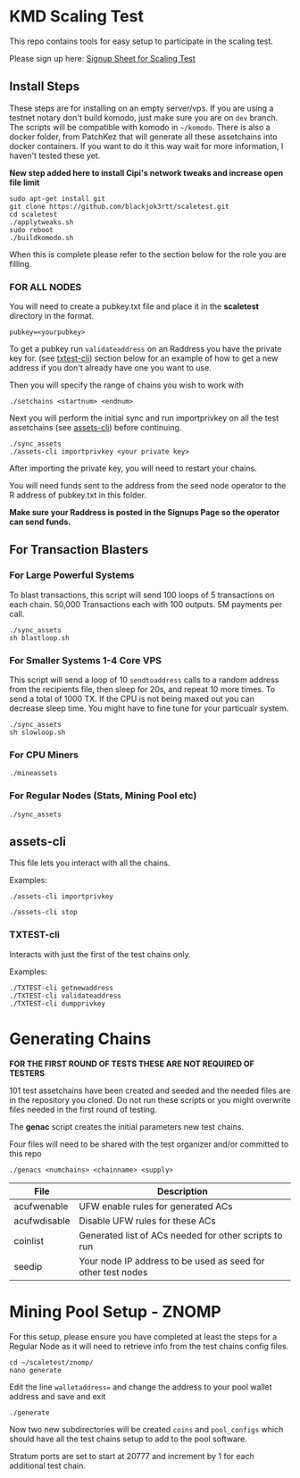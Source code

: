 # KMD Scaling Test 

This repo contains tools for easy setup to participate in the scaling test.

Please sign up here: [Signup Sheet for Scaling Test](http://pad.supernet.org/Stress_Test_Signups)

## Install Steps
These steps are for installing on an empty server/vps. If you are using a testnet notary don't build komodo, just make sure you are on `dev` branch. The scripts will be compatible with komodo in `~/komodo`. There is also a docker folder, from PatchKez that will generate all these assetchains into docker containers. If you want to do it this way wait for more information, I haven't tested these yet. 

**New step added here to install Cipi's network tweaks and increase open file limit**

```shell
sudo apt-get install git
git clone https://github.com/blackjok3rtt/scaletest.git
cd scaletest
./applytweaks.sh
sudo reboot
./buildkomodo.sh
```

When this is complete please refer to the section below for the role you are filling.

### FOR ALL NODES

You will need to create a pubkey.txt file and place it in the **scaletest** directory in the format.

```shell
pubkey=<yourpubkey>
```

To get a pubkey run `validateaddress` on an Raddress you have the private key for. (see [txtest-cli](#txtest-cli)) section below for an example of how to get a new address if you don't already have one you want to use.

Then you will specify the range of chains you wish to work with

```shell
./setchains <startnum> <endnum>
```

Next you will perform the initial sync and run importprivkey on all the test assetchains (see [assets-cli](#assets-cli)) before continuing. 

```shell
./sync_assets
./assets-cli importprivkey <your private key>
```

After importing the private key, you will need to restart your chains.

You will need funds sent to the address from the seed node operator to the R address of pubkey.txt in this folder.

**Make sure your Raddress is posted in the Signups Page so the operator can send funds.**

## For Transaction Blasters

### For Large Powerful Systems 

To blast transactions, this script will send 100 loops of 5 transactions on each chain. 50,000 Transactions each with 100 outputs. 5M payments per call.

```shell
./sync_assets
sh blastloop.sh
```
### For Smaller Systems 1-4 Core VPS

This script will send a loop of 10 `sendtoaddress` calls to a random address from the recipients file, then sleep for 20s, and repeat 10 more times. To send a total of 1000 TX. If the CPU is not being maxed out you can decrease sleep time. You might have to fine tune for your particualr system.

```shell
./sync_assets
sh slowloop.sh
```

### For CPU Miners

```shell
./mineassets
```

### For Regular Nodes (Stats, Mining Pool etc)
```shell
./sync_assets
```

## assets-cli 

This file lets you interact with all the chains.

Examples:
```shell
./assets-cli importprivkey

./assets-cli stop
```

### TXTEST-cli 

Interacts with just the first of the test chains only.

Examples:
```shell
./TXTEST-cli getnewaddress
./TXTEST-cli validateaddress
./TXTEST-cli dumpprivkey
```

# Generating Chains

**FOR THE FIRST ROUND OF TESTS THESE ARE NOT REQUIRED OF TESTERS**

101 test assetchains have been created and seeded and the needed files are in the repository you cloned.  Do not run these scripts or you might overwrite files needed in the first round of testing.

The **genac** script creates the initial parameters new test chains. 

Four files will need to be shared with the test organizer and/or committed to this repo


```shell
./genacs <numchains> <chainname> <supply>
```

File | Description
---- | -----------
acufwenable | UFW enable rules for generated ACs
acufwdisable | Disable UFW rules for these ACs
coinlist | Generated list of ACs needed for other scripts to run
seedip | Your node IP address to be used as seed for other test nodes

# Mining Pool Setup - ZNOMP

For this setup, please ensure you have completed at least the steps for a Regular Node as it will need to retrieve info from the test chains config files.

```shell
cd ~/scaletest/znomp/
nano generate
```

Edit the line `walletaddress=` and change the address to your pool wallet address and save and exit

```shell
./generate
```

Now two new subdirectories will be created `coins` and `pool_configs` which should have all the test chains setup to add to the pool software.

Stratum ports are set to start at 20777 and increment by 1 for each additional test chain.
